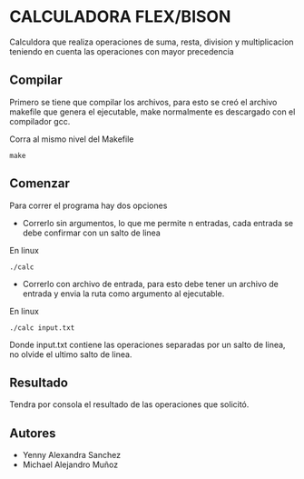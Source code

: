 # CALCULADORA FLEX/BISON
Calculdora que realiza operaciones de suma, resta, division y multiplicacion teniendo en cuenta las operaciones con mayor precedencia

## Compilar

Primero se tiene que compilar los archivos, para esto se creó el archivo makefile que genera el ejecutable, make normalmente es descargado con el compilador gcc.

Corra al mismo nivel del Makefile

```
make
```

## Comenzar

Para correr el programa hay dos opciones

- Correrlo sin argumentos, lo que me permite n entradas, cada entrada se debe confirmar con un salto de linea

En linux
```
./calc
```

- Correrlo con archivo de entrada, para esto debe tener un archivo de entrada y envia la ruta como argumento al ejecutable.

En linux
```
./calc input.txt
```

Donde input.txt contiene las operaciones separadas por un salto de linea, no olvide el ultimo salto de linea.

## Resultado

Tendra por consola el resultado de las operaciones que solicitó.

## Autores

- Yenny Alexandra Sanchez
- Michael Alejandro Muñoz

